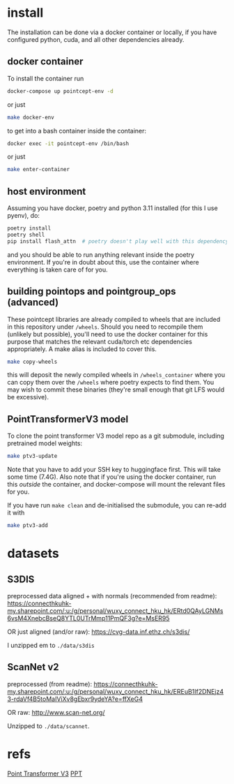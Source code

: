 # install 

The installation can be done via a docker container or locally, if you have configured python, cuda, and all other dependencies already.

## docker container

To install the container run

```sh
docker-compose up pointcept-env -d
```

or just

```sh
make docker-env
```

to get into a bash container inside the container:

```sh
docker exec -it pointcept-env /bin/bash
```

or just

```sh
make enter-container
```

## host environment

Assuming you have docker, poetry and python 3.11 installed (for this I use pyenv), do:

```sh
poetry install
poetry shell
pip install flash_attn  # poetry doesn't play well with this dependency
```

and you should be able to run anything relevant inside the poetry environment. If you're in doubt about this, use the container where everything is taken care of for you.

## building pointops and pointgroup_ops (advanced)

These pointcept libraries are already compiled to wheels that are included in this repository under `/wheels`.
Should you need to recompile them (unlikely but possible), you'll need to use the docker container for this purpose that matches the relevant cuda/torch etc dependencies appropriately.
A make alias is included to cover this.

```sh
make copy-wheels
```

this will deposit the newly compiled wheels in `/wheels_container` where you can copy them over the `/wheels` where poetry expects to find them.
You may wish to commit these binaries (they're small enough that git LFS would be excessive).

## PointTransformerV3 model

To clone the point transformer V3 model repo as a git submodule, including pretrained model weights:

```sh
make ptv3-update
```

Note that you have to add your SSH key to huggingface first. This will take some time (7.4G).
Also note that if you're using the docker container, run this *outside* the container, and docker-compose will mount the relevant files for you.

If you have run `make clean` and de-initialised the submodule, you can re-add it with

```sh
make ptv3-add
```

# datasets

## S3DIS

preprocessed data aligned + with normals (recommended from readme):
https://connecthkuhk-my.sharepoint.com/:u:/g/personal/wuxy_connect_hku_hk/ERtd0QAyLGNMs6vsM4XnebcBseQ8YTL0UTrMmp11PmQF3g?e=MsER95

OR just aligned (and/or raw):
https://cvg-data.inf.ethz.ch/s3dis/

I unzipped em to `./data/s3dis`

## ScanNet v2

preprocessed (from readme):
https://connecthkuhk-my.sharepoint.com/:u:/g/personal/wuxy_connect_hku_hk/EREuB1If2DNEjz43-rdaVf4B5toMaIViXv8gEbxr9ydeYA?e=ffXeG4

OR raw:
http://www.scan-net.org/

Unzipped to `./data/scannet`.


<!-- # Test the PTV3 model on ScanNet

# test
```sh
make test-ptv3 TODO: needs fixed
``` -->

# refs

[Point Transformer V3](https://arxiv.org/abs/2312.10035)
[PPT](https://arxiv.org/abs/2308.09718)
